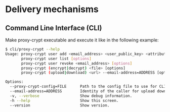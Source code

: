 # Delivery mechanisms

## Command Line Interface (CLI)

Make proxy-crypt executable and execute it like in the following example:
```bash
$ cli/proxy-crypt --help
Usage: proxy-crypt user add <email_address> <user_public_key> <attribute_expression> [options]
       proxy-crypt user list [options]
       proxy-crypt user revoke <email_address> [options]
       proxy-crypt (encrypt|decrypt) <file> [options]
       proxy-crypt (upload|download) <url> --email-address=ADDRESS [options]

Options:
  --proxy-crypt-config=FILE      Path to the config file to use for CLI commands. [default: $HOME/.proxy-crypt]
  --email-address=ADDRESS        Identity of the caller for upload download commands.
  -v, --verbose                  Show debug information.
  -h --help                      Show this screen.
  --version                      Show version.
```
